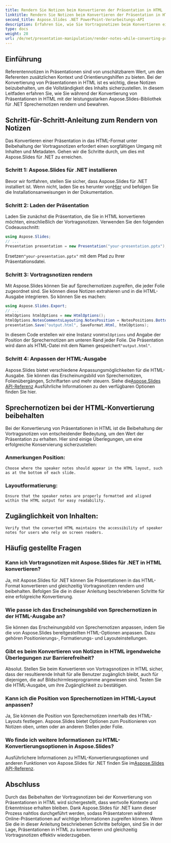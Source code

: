 ```yaml
---
title: Rendern Sie Notizen beim Konvertieren der Präsentation in HTML
linktitle: Rendern Sie Notizen beim Konvertieren der Präsentation in HTML
second_title: Aspose.Slides .NET PowerPoint-Verarbeitungs-API
description: Erfahren Sie, wie Sie Vortragsnotizen beim Konvertieren einer Präsentation in HTML mit Aspose.Slides für .NET effektiv rendern. Diese Schritt-für-Schritt-Anleitung bietet Beispiele für Quellcodes und Einblicke, die Ihnen dabei helfen, eine nahtlose Konvertierung unter Beibehaltung von Notizen zu erreichen.
type: docs
weight: 28
url: /de/net/presentation-manipulation/render-notes-while-converting-presentation-to-html/
---
```


## Einführung

Referentennotizen in Präsentationen sind von unschätzbarem Wert, um den Referenten zusätzlichen Kontext und Orientierungshilfen zu bieten. Bei der Konvertierung von Präsentationen in HTML ist es wichtig, diese Notizen beizubehalten, um die Vollständigkeit des Inhalts sicherzustellen. In diesem Leitfaden erfahren Sie, wie Sie während der Konvertierung von Präsentationen in HTML mit der leistungsstarken Aspose.Slides-Bibliothek für .NET Sprechernotizen rendern und bewahren.

## Schritt-für-Schritt-Anleitung zum Rendern von Notizen

Das Konvertieren einer Präsentation in das HTML-Format unter Beibehaltung der Vortragsnotizen erfordert einen sorgfältigen Umgang mit Inhalten und Metadaten. Gehen wir die Schritte durch, um dies mit Aspose.Slides für .NET zu erreichen.

### Schritt 1: Aspose.Slides für .NET installieren

 Bevor wir fortfahren, stellen Sie sicher, dass Aspose.Slides für .NET installiert ist. Wenn nicht, laden Sie es herunter von[Hier](https://releases.aspose.com/slides/net/) und befolgen Sie die Installationsanweisungen in der Dokumentation.

### Schritt 2: Laden der Präsentation

Laden Sie zunächst die Präsentation, die Sie in HTML konvertieren möchten, einschließlich der Vortragsnotizen. Verwenden Sie den folgenden Codeausschnitt:

```csharp
using Aspose.Slides;
// ...
Presentation presentation = new Presentation("your-presentation.pptx");
```

 Ersetzen`"your-presentation.pptx"` mit dem Pfad zu Ihrer Präsentationsdatei.

### Schritt 3: Vortragsnotizen rendern

Mit Aspose.Slides können Sie auf Sprechernotizen zugreifen, die jeder Folie zugeordnet sind. Sie können diese Notizen extrahieren und in die HTML-Ausgabe integrieren. So können Sie es machen:

```csharp
using Aspose.Slides.Export;
// ...
HtmlOptions htmlOptions = new HtmlOptions();
htmlOptions.NotesCommentsLayouting.NotesPosition = NotesPositions.BottomFull;
presentation.Save("output.html", SaveFormat.Html, htmlOptions);
```

 In diesem Code erstellen wir eine Instanz von`HtmlOptions` und Angabe der Position der Sprechernotizen am unteren Rand jeder Folie. Die Präsentation wird dann als HTML-Datei mit dem Namen gespeichert`"output.html"`.

### Schritt 4: Anpassen der HTML-Ausgabe

 Aspose.Slides bietet verschiedene Anpassungsmöglichkeiten für die HTML-Ausgabe. Sie können das Erscheinungsbild von Sprechernotizen, Folienübergängen, Schriftarten und mehr steuern. Siehe die[Aspose.Slides API-Referenz](https://reference.aspose.com/slides/net/) Ausführliche Informationen zu den verfügbaren Optionen finden Sie hier.

## Sprechernotizen bei der HTML-Konvertierung beibehalten

Bei der Konvertierung von Präsentationen in HTML ist die Beibehaltung der Vortragsnotizen von entscheidender Bedeutung, um den Wert der Präsentation zu erhalten. Hier sind einige Überlegungen, um eine erfolgreiche Konservierung sicherzustellen:

### Anmerkungen Position: 
	Choose where the speaker notes should appear in the HTML layout, such as at the bottom of each slide.

### Layoutformatierung: 
	Ensure that the speaker notes are properly formatted and aligned within the HTML output for easy readability.

## Zugänglichkeit von Inhalten: 
	Verify that the converted HTML maintains the accessibility of speaker notes for users who rely on screen readers.

## Häufig gestellte Fragen

### Kann ich Vortragsnotizen mit Aspose.Slides für .NET in HTML konvertieren?

Ja, mit Aspose.Slides für .NET können Sie Präsentationen in das HTML-Format konvertieren und gleichzeitig Vortragsnotizen rendern und beibehalten. Befolgen Sie die in dieser Anleitung beschriebenen Schritte für eine erfolgreiche Konvertierung.

### Wie passe ich das Erscheinungsbild von Sprechernotizen in der HTML-Ausgabe an?

Sie können das Erscheinungsbild von Sprechernotizen anpassen, indem Sie die von Aspose.Slides bereitgestellten HTML-Optionen anpassen. Dazu gehören Positionierungs-, Formatierungs- und Layouteinstellungen.

### Gibt es beim Konvertieren von Notizen in HTML irgendwelche Überlegungen zur Barrierefreiheit?

Absolut. Stellen Sie beim Konvertieren von Vortragsnotizen in HTML sicher, dass der resultierende Inhalt für alle Benutzer zugänglich bleibt, auch für diejenigen, die auf Bildschirmleseprogramme angewiesen sind. Testen Sie die HTML-Ausgabe, um ihre Zugänglichkeit zu bestätigen.

### Kann ich die Position von Sprechernotizen im HTML-Layout anpassen?

Ja, Sie können die Position von Sprechernotizen innerhalb des HTML-Layouts festlegen. Aspose.Slides bietet Optionen zum Positionieren von Notizen oben, unten oder an anderen Stellen jeder Folie.

### Wo finde ich weitere Informationen zu HTML-Konvertierungsoptionen in Aspose.Slides?

 Ausführlichere Informationen zu HTML-Konvertierungsoptionen und anderen Funktionen von Aspose.Slides für .NET finden Sie im[Aspose.Slides API-Referenz](https://reference.aspose.com/slides/net/).

## Abschluss

Durch das Beibehalten der Vortragsnotizen bei der Konvertierung von Präsentationen in HTML wird sichergestellt, dass wertvolle Kontexte und Erkenntnisse erhalten bleiben. Dank Aspose.Slides für .NET kann dieser Prozess nahtlos durchgeführt werden, sodass Präsentatoren während Online-Präsentationen auf wichtige Informationen zugreifen können. Wenn Sie die in dieser Anleitung beschriebenen Schritte befolgen, sind Sie in der Lage, Präsentationen in HTML zu konvertieren und gleichzeitig Vortragsnotizen effektiv wiederzugeben.